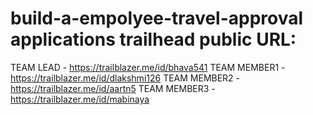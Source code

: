 # build-a-empolyee-travel-approval applications                                                                                                                    trailhead public URL:
TEAM LEAD    -  https://trailblazer.me/id/bhava541
TEAM MEMBER1 -  https://trailblazer.me/id/dlakshmi126
TEAM MEMBER2 -  https://trailblazer.me/id/aartn5
TEAM MEMBER3 -  https://trailblazer.me/id/mabinaya
